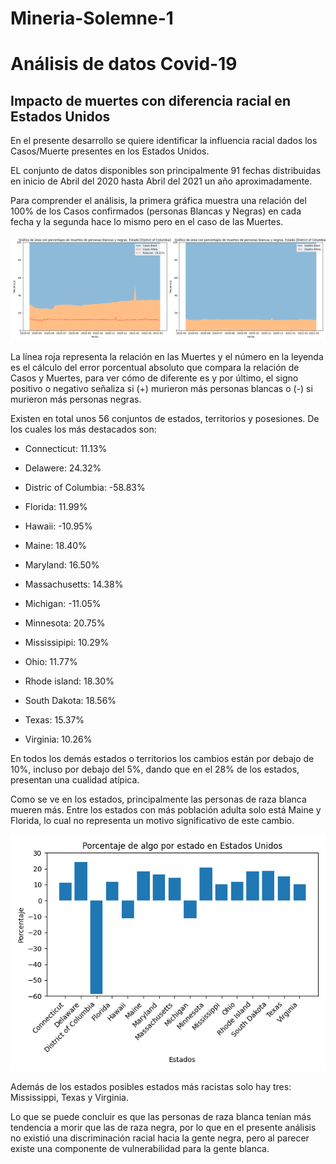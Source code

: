# Mineria-Solemne-1

# Análisis de datos Covid-19

## Impacto de muertes con diferencia racial en Estados Unidos

En el presente desarrollo se quiere identificar la influencia racial dados los Casos/Muerte presentes en los Estados Unidos.

EL conjunto de datos disponibles son principalmente 91 fechas distribuidas en inicio de Abril del 2020 hasta Abril del 2021 un año aproximadamente.

Para comprender el análisis, la primera gráfica muestra una relación del 100% de los Casos confirmados (personas Blancas y Negras) en cada fecha y la segunda hace lo mismo pero en el caso de las Muertes.

![Texto alternativo](Grafica_Estado_[District_of_Columbia].png)

La línea roja representa la relación en las Muertes y el número en la leyenda es el cálculo del error porcentual absoluto que compara la relación de Casos y Muertes, para ver cómo de diferente es y por último, el signo positivo o negativo señaliza si (+) murieron más personas blancas o (-) si murieron más personas negras.

Existen en total unos 56 conjuntos de estados, territorios y posesiones. De los cuales los más destacados son:

- Connecticut: 11.13%

- Delawere: 24.32%

- Distric of Columbia: -58.83%

- Florida: 11.99%

- Hawaii: -10.95%

- Maine: 18.40%

- Maryland: 16.50%

- Massachusetts: 14.38%

- Michigan: -11.05%

- Minnesota: 20.75%

- Mississipipi: 10.29%

- Ohio: 11.77%

- Rhode island: 18.30%

- South Dakota: 18.56%

- Texas: 15.37%

- Virginia: 10.26%

En todos los demás estados o territorios los cambios están por debajo de 10%, incluso por debajo del 5%, dando que en el 28% de los estados, presentan una cualidad atípica.

Como se ve en los estados, principalmente las personas de raza blanca mueren más. Entre los estados con más población adulta solo está Maine y Florida, lo cual no representa un motivo significativo de este cambio.

![Texto alternativo](Porcentaje_USA.png)

Además de los estados posibles estados más racistas solo hay tres: Mississippi, Texas y Virginia.

Lo que se puede concluir es que las personas de raza blanca tenían más tendencia a morir que las de raza negra, por lo que en el presente análisis no existió una discriminación racial hacia la gente negra, pero al parecer existe una componente de vulnerabilidad para la gente blanca.







